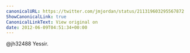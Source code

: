 ```yaml
---
canonicalURL: https://twitter.com/jmjordan/status/211319603295567872
ShowCanonicalLink: true
CanonicalLinkText: View original on
date: 2012-06-09T04:51:34+00:00
---
```

@jh32488 Yessir.